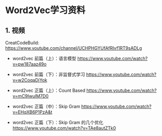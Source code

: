 # Word2Vec学习资料

## 1. 视频

CreatCodeBuild:
<https://www.youtube.com/channel/UCHPHGYUfAfRIvf1RT9sADLg>

* word2vec 前篇（上）：语言模型
<https://www.youtube.com/watch?v=pw187aaz49o>

* word2vec 前篇（下）：非监督式学习
<https://www.youtube.com/watch?v=w2CoqaDjYok>

* word2vec 正篇（上）：Count Based
<https://www.youtube.com/watch?v=mC9IwulM7D0>

* word2vec 正篇（中）：Skip Gram
<https://www.youtube.com/watch?v=EHqXB6P1PzA&t>

* word2vec 正篇（下）：Skip Gram 的几个优化
<https://www.youtube.com/watch?v=TAe8autZTk0>
